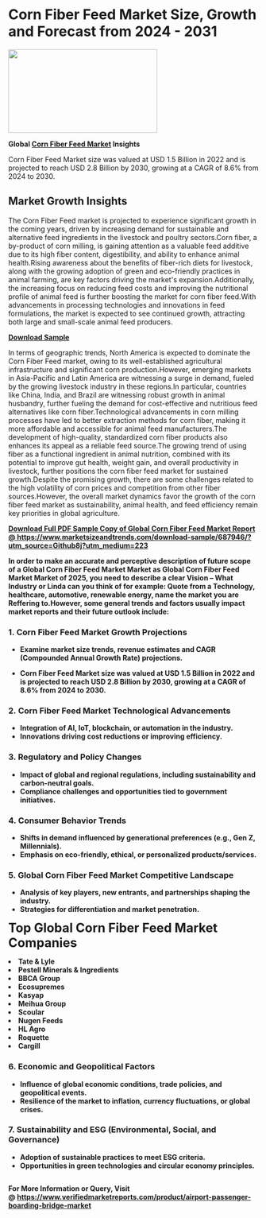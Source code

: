 <H1>Corn Fiber Feed Market Size, Growth and Forecast from 2024 - 2031</H1><img class="aligncenter size-medium wp-image-584254" src="https://thirdeyenews.in/wp-content/uploads/2024/09/Global-Market-Research-300x168.jpeg" alt="" width="300" height="168" /><p><strong>Global&nbsp;<a href="https://www.marketsizeandtrends.com/download-sample/687946/?utm_source=Github8j?utm_medium=223">Corn Fiber Feed Market</a> Insights</strong></p><p>Corn Fiber Feed Market size was valued at USD 1.5 Billion in 2022 and is projected to reach USD 2.8 Billion by 2030, growing at a CAGR of 8.6% from 2024 to 2030.</p><p><h2>Market Growth Insights</h2> <p>The Corn Fiber Feed market is projected to experience significant growth in the coming years, driven by increasing demand for sustainable and alternative feed ingredients in the livestock and poultry sectors.Corn fiber, a by-product of corn milling, is gaining attention as a valuable feed additive due to its high fiber content, digestibility, and ability to enhance animal health.Rising awareness about the benefits of fiber-rich diets for livestock, along with the growing adoption of green and eco-friendly practices in animal farming, are key factors driving the market's expansion.Additionally, the increasing focus on reducing feed costs and improving the nutritional profile of animal feed is further boosting the market for corn fiber feed.With advancements in processing technologies and innovations in feed formulations, the market is expected to see continued growth, attracting both large and small-scale animal feed producers.</p> <p><strong><a href="#">Download Sample</a></strong></p> <p>In terms of geographic trends, North America is expected to dominate the Corn Fiber Feed market, owing to its well-established agricultural infrastructure and significant corn production.However, emerging markets in Asia-Pacific and Latin America are witnessing a surge in demand, fueled by the growing livestock industry in these regions.In particular, countries like China, India, and Brazil are witnessing robust growth in animal husbandry, further fueling the demand for cost-effective and nutritious feed alternatives like corn fiber.Technological advancements in corn milling processes have led to better extraction methods for corn fiber, making it more affordable and accessible for animal feed manufacturers.The development of high-quality, standardized corn fiber products also enhances its appeal as a reliable feed source.The growing trend of using fiber as a functional ingredient in animal nutrition, combined with its potential to improve gut health, weight gain, and overall productivity in livestock, further positions the corn fiber feed market for sustained growth.Despite the promising growth, there are some challenges related to the high volatility of corn prices and competition from other fiber sources.However, the overall market dynamics favor the growth of the corn fiber feed market as sustainability, animal health, and feed efficiency remain key priorities in global agriculture.</p> <p><strong><a href="#"></p><p><span class=""><strong>Download Full PDF Sample Copy of Global Corn Fiber Feed Market Report</strong> @ <a href="https://www.marketsizeandtrends.com/download-sample/687946/?utm_source=Github8j?utm_medium=223" target="_blank">https://www.marketsizeandtrends.com/download-sample/687946/?utm_source=Github8j?utm_medium=223</a></span></p><p>In order to make an accurate and perceptive description of future scope of a Global&nbsp;Corn Fiber Feed Market Market as Global&nbsp;Corn Fiber Feed Market Market of 2025, you need to describe a clear Vision &ndash; What Industry or Linda can you think of for example: Quote from a Technology, healthcare, automotive, renewable energy, name the market you are Reffering to.However, some general trends and factors usually impact market reports and their future outlook include:</p><h3>1.&nbsp;<strong>Corn Fiber Feed Market Growth Projections</strong></h3><ul><li>Examine market size trends, revenue estimates and CAGR (Compounded Annual Growth Rate) projections.</li><li><p>Corn Fiber Feed Market size was valued at USD 1.5 Billion in 2022 and is projected to reach USD 2.8 Billion by 2030, growing at a CAGR of 8.6% from 2024 to 2030.</p></li></ul><h3>2.&nbsp;<strong>Corn Fiber Feed Market Technological Advancements</strong></h3><ul><li>Integration of AI, IoT, blockchain, or automation in the industry.</li><li>Innovations driving cost reductions or improving efficiency.</li></ul><h3>3.&nbsp;<strong>Regulatory and Policy Changes</strong></h3><ul><li>Impact of global and regional regulations, including sustainability and carbon-neutral goals.</li><li>Compliance challenges and opportunities tied to government initiatives.</li></ul><h3>4.&nbsp;<strong>Consumer Behavior Trends</strong></h3><ul><li>Shifts in demand influenced by generational preferences (e.g., Gen Z, Millennials).</li><li>Emphasis on eco-friendly, ethical, or personalized products/services.</li></ul><h3>5.&nbsp;<strong>Global Corn Fiber Feed Market Competitive Landscape</strong></h3><ul><li>Analysis of key players, new entrants, and partnerships shaping the industry.</li><li>Strategies for differentiation and market penetration.</li></ul><p data-pm-slice="1 1 []"><span style="color: inherit; font-family: inherit; font-size: 25px;">Top Global Corn Fiber Feed Market Companies</span></p><div class="" data-test-id=""><p><li>Tate & Lyle</li><li> Pestell Minerals & Ingredients</li><li> BBCA Group</li><li> Ecosupremes</li><li> Kasyap</li><li> Meihua Group</li><li> Scoular</li><li> Nugen Feeds</li><li> HL Agro</li><li> Roquette</li><li> Cargill</li></p></div><h3>6.&nbsp;<strong>Economic and Geopolitical Factors</strong></h3><ul><li>Influence of global economic conditions, trade policies, and geopolitical events.</li><li>Resilience of the market to inflation, currency fluctuations, or global crises.</li></ul><h3>7.&nbsp;<strong>Sustainability and ESG (Environmental, Social, and Governance)</strong></h3><ul><li>Adoption of sustainable practices to meet ESG criteria.</li><li>Opportunities in green technologies and circular economy principles.</li></ul><h2><strong style="font-size: 14px;">For More Information or Query, Visit @&nbsp;</strong><a style="background-color: #ffffff; font-size: 14px;" href="https://www.marketsizeandtrends.com/report/corn-fiber-feed-market/" target="_blank">https://www.verifiedmarketreports.com/product/airport-passenger-boarding-bridge-market</a></h2>